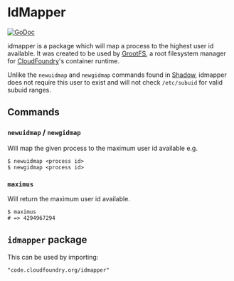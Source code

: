 # IdMapper

[![GoDoc](https://godoc.org/code.cloudfoundry.org/idmapper?status.svg)](https://godoc.org/code.cloudfoundry.org/idmapper)

idmapper is a package which will map a process to the highest user id available.
It was created to be used by [GrootFS](https://github.com/cloudfoundry/grootfs#grootfs-garden-root-file-system), a root filesystem manager for [CloudFoundry](https://docs.cloudfoundry.org/)'s container runtime.

Unlike the `newuidmap` and `newgidmap` commands found in [Shadow](http://pkg-shadow.alioth.debian.org/), idmapper does not require this user to exist and will not check `/etc/subuid` for valid subuid ranges.

## Commands
### `newuidmap` / `newgidmap`
Will map the given process to the maximum user id available
e.g.
```
$ newuidmap <process id>
$ newgidmap <process id>
```
### `maximus`
Will return the maximum user id available.
```
$ maximus
# => 4294967294
```

## `idmapper` package
This can be used by importing:
```
"code.cloudfoundry.org/idmapper"
```
